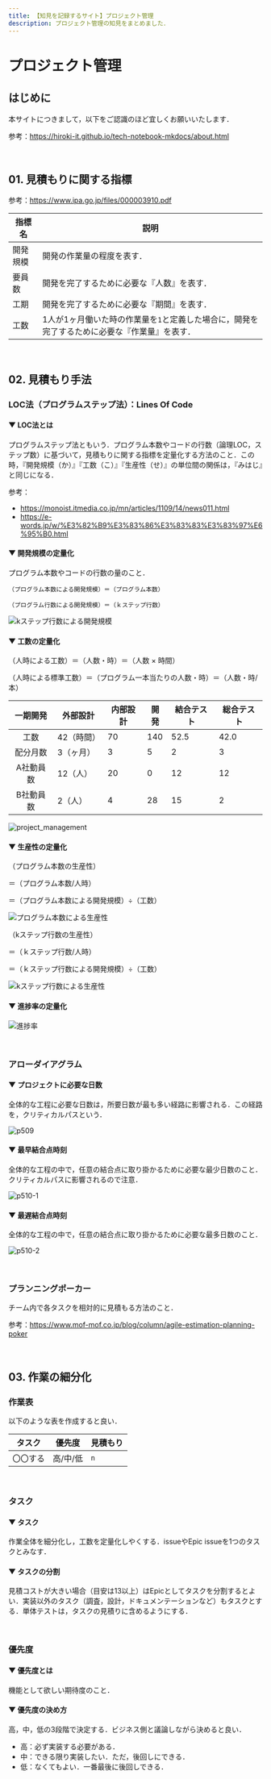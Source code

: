 ```yaml
---
title: 【知見を記録するサイト】プロジェクト管理
description: プロジェクト管理の知見をまとめました．
---
```


# プロジェクト管理

## はじめに

本サイトにつきまして，以下をご認識のほど宜しくお願いいたします．

参考：https://hiroki-it.github.io/tech-notebook-mkdocs/about.html

<br>

## 01. 見積もりに関する指標

参考：https://www.ipa.go.jp/files/000003910.pdf

| 指標名   | 説明                                                         |
| -------- | ------------------------------------------------------------ |
| 開発規模 | 開発の作業量の程度を表す．                                   |
| 要員数   | 開発を完了するために必要な『人数』を表す．                   |
| 工期     | 開発を完了するために必要な『期間』を表す．                   |
| 工数     | 1人が1ヶ月働いた時の作業量を```1```と定義した場合に，開発を完了するために必要な『作業量』を表す． |

<br>

## 02. 見積もり手法

### LOC法（プログラムステップ法）：Lines Of Code

#### ▼ LOC法とは

プログラムステップ法ともいう．プログラム本数やコードの行数（論理LOC，ステップ数）に基づいて，見積もりに関する指標を定量化する方法のこと．この時，『開発規模（か）』『工数（こ）』『生産性（せ）』の単位間の関係は，『みはじ』と同じになる．

参考：

- https://monoist.itmedia.co.jp/mn/articles/1109/14/news011.html
- https://e-words.jp/w/%E3%82%B9%E3%83%86%E3%83%83%E3%83%97%E6%95%B0.html

#### ▼ 開発規模の定量化

プログラム本数やコードの行数の量のこと．

```
（プログラム本数による開発規模）＝（プログラム本数）
```

```
（プログラム行数による開発規模）＝（ｋステップ行数）
```

![kステップ行数による開発規模](https://raw.githubusercontent.com/hiroki-it/tech-notebook/master/images/kステップ行数による開発規模.png)

#### ▼ 工数の定量化

  （人時による工数）＝（人数・時）＝（人数 × 時間）

  （人時による標準工数）＝（プログラム一本当たりの人数・時）＝（人数・時/本）

| 一期開発  | 外部設計   | 内部設計 | 開発 | 結合テスト | 総合テスト |
| :-------: | ---------- | -------- | ---- | ---------- | ---------- |
|   工数    | 42（時間） | 70       | 140  | 52.5       | 42.0       |
| 配分月数  | 3（ヶ月）  | 3        | 5    | 2          | 3          |
| A社動員数 | 12（人）   | 20       | 0    | 12         | 12         |
| B社動員数 | 2（人）    | 4        | 28   | 15         | 2          |

![project_management](https://raw.githubusercontent.com/hiroki-it/tech-notebook/master/images/project_management.png)

#### ▼ 生産性の定量化

  （プログラム本数の生産性）

  ＝（プログラム本数/人時）

  ＝（プログラム本数による開発規模）÷（工数）

![プログラム本数による生産性](https://raw.githubusercontent.com/hiroki-it/tech-notebook/master/images/プログラム本数による生産性.png)

  （kステップ行数の生産性）

＝（ｋステップ行数/人時）

＝（ｋステップ行数による開発規模）÷（工数）

![kステップ行数による生産性](https://raw.githubusercontent.com/hiroki-it/tech-notebook/master/images/kステップ行数による生産性.png)

#### ▼ 進捗率の定量化

![進捗率](https://raw.githubusercontent.com/hiroki-it/tech-notebook/master/images/進捗率.png)

<br>

### アローダイアグラム

#### ▼ プロジェクトに必要な日数

  全体的な工程に必要な日数は，所要日数が最も多い経路に影響される．この経路を，クリティカルパスという．

![p509](https://raw.githubusercontent.com/hiroki-it/tech-notebook/master/images/p509.jpg)

#### ▼ 最早結合点時刻

  全体的な工程の中で，任意の結合点に取り掛かるために必要な最少日数のこと．クリティカルパスに影響されるので注意．

![p510-1](https://raw.githubusercontent.com/hiroki-it/tech-notebook/master/images/p510-1.jpg)

#### ▼ 最遅結合点時刻

  全体的な工程の中で，任意の結合点に取り掛かるために必要な最多日数のこと．

![p510-2](https://raw.githubusercontent.com/hiroki-it/tech-notebook/master/images/p510-2.jpg)

<br>

### プランニングポーカー

チーム内で各タスクを相対的に見積もる方法のこと．

参考：https://www.mof-mof.co.jp/blog/column/agile-estimation-planning-poker

<br>

## 03. 作業の細分化

### 作業表

以下のような表を作成すると良い．

| タスク   | 優先度   | 見積もり |
| -------- | -------- | -------- |
| 〇〇する | 高/中/低 | ```n```  |

<br>

### タスク

#### ▼ タスク

作業全体を細分化し，工数を定量化しやくする．issueやEpic issueを1つのタスクとみなす．

#### ▼ タスクの分割

見積コストが大きい場合（目安は13以上）はEpicとしてタスクを分割するとよい．実装以外のタスク（調査，設計，ドキュメンテーションなど）もタスクとする．単体テストは，タスクの見積りに含めるようにする．

<br>

### 優先度

#### ▼ 優先度とは

機能として欲しい期待度のこと．

#### ▼ 優先度の決め方

高，中，低の3段階で決定する．ビジネス側と議論しながら決めると良い．

- 高：必ず実装する必要がある．
- 中：できる限り実装したい．ただ，後回しにできる．
- 低：なくてもよい．一番最後に後回しできる．

<br>
